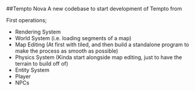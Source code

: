 ##Tempto Nova
A new codebase to start development of Tempto from

First operations;
 - Rendering System
 - World System (i.e. loading segments of a map)
 - Map Editing (At first with tiled, and then build a standalone program to make the process as smooth as possible)
 - Physics System (Kinda start alongside map editing, just to have the terrain to build off of)
 - Entity System
 - Player
 - NPCs
